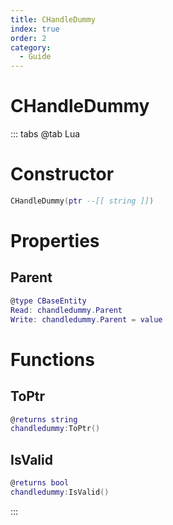 ```yaml
---
title: CHandleDummy
index: true
order: 2
category:
  - Guide
---
```


# CHandleDummy

::: tabs
@tab Lua
# Constructor
```lua
CHandleDummy(ptr --[[ string ]])
```
# Properties
## Parent 
```lua
@type CBaseEntity
Read: chandledummy.Parent
Write: chandledummy.Parent = value
```
# Functions
## ToPtr
```lua
@returns string
chandledummy:ToPtr()
```
## IsValid
```lua
@returns bool
chandledummy:IsValid()
```

:::